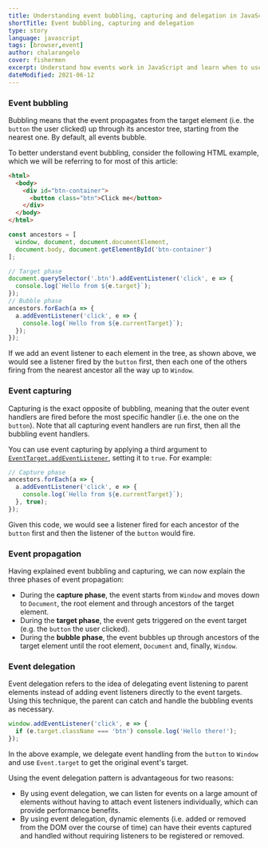 ```yaml
---
title: Understanding event bubbling, capturing and delegation in JavaScript
shortTitle: Event bubbling, capturing and delegation
type: story
language: javascript
tags: [browser,event]
author: chalarangelo
cover: fishermen
excerpt: Understand how events work in JavaScript and learn when to use event bubbling, event capturing and event delegation with this short guide.
dateModified: 2021-06-12
---
```


### Event bubbling

Bubbling means that the event propagates from the target element (i.e. the `button` the user clicked) up through its ancestor tree, starting from the nearest one. By default, all events bubble.

To better understand event bubbling, consider the following HTML example, which we will be referring to for most of this article:

```html
<html>
  <body>
    <div id="btn-container">
      <button class="btn">Click me</button>
    </div>
  </body>
</html>
```

```js
const ancestors = [
  window, document, document.documentElement,
  document.body, document.getElementById('btn-container')
];

// Target phase
document.querySelector('.btn').addEventListener('click', e => {
  console.log(`Hello from ${e.target}`);
});
// Bubble phase
ancestors.forEach(a => {
  a.addEventListener('click', e => {
    console.log(`Hello from ${e.currentTarget}`);
  });
});
```

If we add an event listener to each element in the tree, as shown above, we would see a listener fired by the `button` first, then each one of the others firing from the nearest ancestor all the way up to `Window`.

### Event capturing

Capturing is the exact opposite of bubbling, meaning that the outer event handlers are fired before the most specific handler (i.e. the one on the `button`). Note that all capturing event handlers are run first, then all the bubbling event handlers.

You can use event capturing by applying a third argument to [`EventTarget.addEventListener`](https://developer.mozilla.org/en-US/docs/Web/API/EventTarget/addEventListener), setting it to `true`. For example:

```js
// Capture phase
ancestors.forEach(a => {
  a.addEventListener('click', e => {
    console.log(`Hello from ${e.currentTarget}`);
  }, true);
});
```

Given this code, we would see a listener fired for each ancestor of the `button` first and then the listener of the `button` would fire.

### Event propagation

Having explained event bubbling and capturing, we can now explain the three phases of event propagation:

- During the **capture phase**, the event starts from `Window` and moves down to `Document`, the root element and through ancestors of the target element.
- During the **target phase**, the event gets triggered on the event target (e.g. the `button` the user clicked).
- During the **bubble phase**, the event bubbles up through ancestors of the target element until the root element, `Document` and, finally, `Window`.

### Event delegation

Event delegation refers to the idea of delegating event listening to parent elements instead of adding event listeners directly to the event targets. Using this technique, the parent can catch and handle the bubbling events as necessary.

```js
window.addEventListener('click', e => {
  if (e.target.className === 'btn') console.log('Hello there!');
});
```

In the above example, we delegate event handling from the `button` to `Window` and use `Event.target` to get the original event's target.

Using the event delegation pattern is advantageous for two reasons:

- By using event delegation, we can listen for events on a large amount of elements without having to attach event listeners individually, which can provide performance benefits.
- By using event delegation, dynamic elements (i.e. added or removed from the DOM over the course of time) can have their events captured and handled without requiring listeners to be registered or removed.
